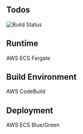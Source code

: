 ## Todos

![Build Status](https://codebuild.eu-west-1.amazonaws.com/badges?uuid=eyJlbmNyeXB0ZWREYXRhIjoibm13dXMxeUZlT2xDM204N1c1YXlwQkF4SkFKbWVtTkN4bGhXZmdpOFFLYmsvSEpNaFFFZGpua3pmTHYrald2SUprQjFXMlMxeGg3SzVldzBqL01iWmF3PSIsIml2UGFyYW1ldGVyU3BlYyI6IlNZaG1mM1NtVW5YeEJpRTMiLCJtYXRlcmlhbFNldFNlcmlhbCI6MX0%3D&branch=master)

## Runtime

AWS ECS Fargate 

## Build Environment

AWS CodeBuild

## Deployment

AWS ECS Blue/Green
